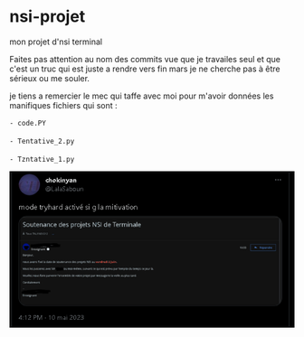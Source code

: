 # nsi-projet

mon projet d'nsi terminal

Faites pas attention au nom des commits vue que je travailes seul et que c'est un truc qui est juste a rendre vers fin mars je ne cherche pas à être sérieux ou me souler.

je tiens a remercier le mec qui taffe avec moi pour m'avoir données les manifiques fichiers qui sont :

    - code.PY

    - Tentative_2.py

    - Tzntative_1.py

![1683732633101](image/README/1683732633101.png)
